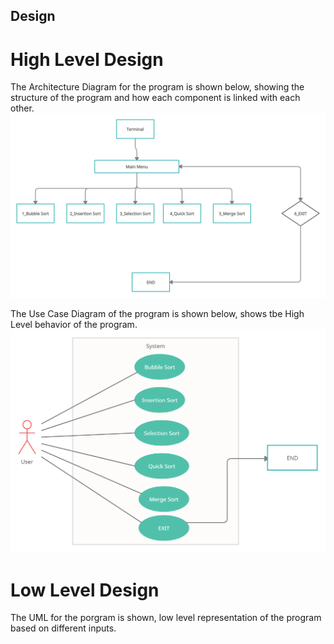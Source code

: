 ## Design
# High Level Design
The Architecture Diagram for the program is shown below, showing the structure of the program and how each component is linked with each other.
![Architecture](https://github.com/Kratos-28/258349_MINI_PROJECT/blob/master/2_Architecture/Architecture%20Diagram.png)

The Use Case Diagram of the program is shown below, shows tbe High Level behavior of the program.
![Use Case](https://github.com/Kratos-28/258349_MINI_PROJECT/blob/master/2_Architecture/Use%20Case%20Diagram.png)
# Low Level Design
The UML for the porgram is shown, low level representation of the program based on different inputs.

